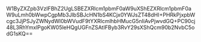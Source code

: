 W1ByZXZpb3VzIFBhZ2UgLSBEZXRlcm1pbmF0aW9uXShEZXRlcm1pbmF0aW9uLmh0bWwpCgpMb3JlbSBJcHN1bS4KCjx0YWJsZT48dHI+PHRkPjxpbWcgc3JjPSJyZWNydWl0bWVudF9tYXRlcmlhbHMucG5nIiAvPjwvdGQ+PC90cj48L3RhYmxlPgoKW05leHQgUGFnZSAtIFByb3RvY29sXShQcm90b2NvbC5odG1sKQ==